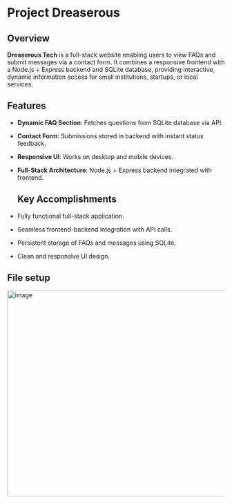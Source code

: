 # Project Dreaserous

## Overview
**Dreaserous Tech** is a full-stack website enabling users to view FAQs and submit messages via a contact form. It combines a responsive frontend with a Node.js + Express backend and SQLite database, providing interactive, dynamic information access for small institutions, startups, or local services.

## Features
- **Dynamic FAQ Section**: Fetches questions from SQLite database via API.  
- **Contact Form**: Submissions stored in backend with instant status feedback.  
- **Responsive UI**: Works on desktop and mobile devices.  
- **Full-Stack Architecture**: Node.js + Express backend integrated with frontend.

  ## Key Accomplishments
- Fully functional full-stack application.
- Seamless frontend-backend integration with API calls.
- Persistent storage of FAQs and messages using SQLite.
- Clean and responsive UI design.

## File setup 


<img width="810" height="477" alt="image" src="https://github.com/user-attachments/assets/80e7b24d-db28-47a7-9d12-85d02d8f2df0" />


 
